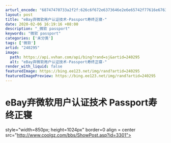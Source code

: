 ```yaml
---
arturl_encode: "68747470733a2f2f:626c6f672e6373646e2e6e65742f77616e676368696e616b69:6e672f61727469636c652f64657461696c732f323430323935"
layout: post
title: "eBay弃微软用户认证技术-Passport寿终正寝-"
date: 2020-02-06 16:19:16 +08:00
description: "_微软 passport"
keywords: "微软 passport"
categories: ['未分类']
tags: ['微软']
artid: "240295"
image:
  path: https://api.vvhan.com/api/bing?rand=sj&artid=240295
  alt: "eBay弃微软用户认证技术-Passport寿终正寝-"
render_with_liquid: false
featuredImage: https://bing.ee123.net/img/rand?artid=240295
featuredImagePreview: https://bing.ee123.net/img/rand?artid=240295
---
```


# eBay弃微软用户认证技术 Passport寿终正寝

style="width=850px; height=1024px" border=0 align = center src="http://www.coolgz.com/bbs/ShowPost.asp?id=3301">
